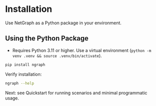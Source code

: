 # Installation

Use NetGraph as a Python package in your environment.

## Using the Python Package

- Requires Python 3.11 or higher. Use a virtual environment (`python -m venv .venv && source .venv/bin/activate`).

```bash
pip install ngraph
```

Verify installation:

```bash
ngraph --help
```

Next: see Quickstart for running scenarios and minimal programmatic usage.
